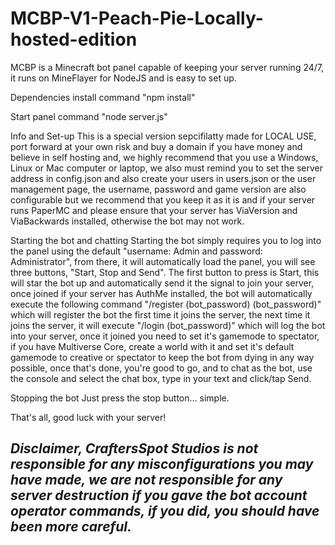 # MCBP-V1-Peach-Pie-Locally-hosted-edition
MCBP is a Minecraft bot panel capable of keeping your server running 24/7, it runs on MineFlayer for NodeJS and is easy to set up.

Dependencies install command "npm install"

Start panel command "node server.js"

Info and Set-up
This is a special version sepcifilatty made for LOCAL USE, port forward at your own risk and buy a domain if you have money and believe in self hosting and, we highly recommend that you use a Windows, Linux or Mac computer or laptop, we also must remind you to set the server address in config.json and also create your users in users.json or the user management page, the username, password and game version are also configurable but we recommend that you keep it as it is and if your server runs PaperMC and please ensure that your server has ViaVersion and ViaBackwards installed, otherwise the bot may not work.

Starting the bot and chatting
Starting the bot simply requires you to log into the panel using the default "username: Admin and password: Administrator", from there, it will automatically load the panel, you will see three buttons, "Start, Stop and Send". The first button to press is Start, this will star the bot up and automatically send it the signal to join your server, once joined if your server has AuthMe installed, the bot will automatically execute the following command "/register (bot_password) (bot_password)" which will register the bot the first time it joins the server, the next time it joins the server, it will execute "/login (bot_password)" which will log the bot into your server, once it joined you need to set it's gamemode to spectator, if you have Multiverse Core, create a world with it and set it's default gamemode to creative or spectator to keep the bot from dying in any way possible, once that's done, you're good to go, and to chat as the bot, use the console and select the chat box, type in your text and click/tap Send.

Stopping the bot
Just press the stop button... simple.

That's all, good luck with your server!

## *Disclaimer, CraftersSpot Studios is not responsible for any misconfigurations you may have made, we are not responsible for any server destruction if you gave the bot account operator commands, if you did, you should have been more careful.* 
